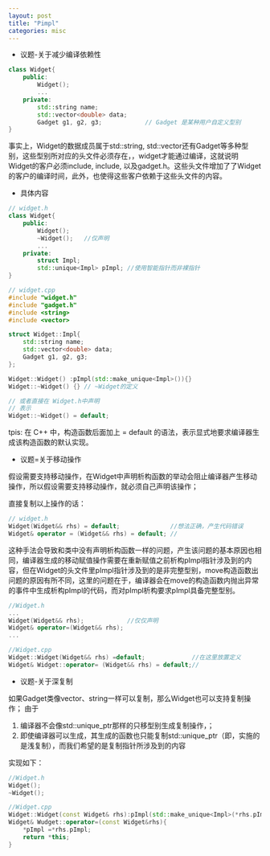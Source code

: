 ```yaml
---
layout: post
title: "Pimpl"
categories: misc
---
```


<link rel="stylesheet" href="jekyll-theme-yat/assets/css/style.css">

* 议题-关于减少编译依赖性

```C++
class Widget{
    public:
        Widget();
        ...
    private:
        std::string name;
        std::vector<double> data;
        Gadget g1, g2, g3;            // Gadget 是某种用户自定义型别
}
```

事实上，Widget的数据成员属于std::string, std::vector还有Gadget等多种型别，这些型别所对应的头文件必须存在，，widget才能通过编译，这就说明Widget的客户必须include<string>, include<vector>, 以及gadget.h。这些头文件增加了了Widget的客户的编译时间，此外，也使得这些客户依赖于这些头文件的内容。


* 具体内容

```C++
// widget.h
class Widget{
    public:
        Widget();
        ~Widget();   //仅声明
        ...
    private:
        struct Impl;
        std::unique<Impl> pImpl; //使用智能指针而非裸指针
}

// widget.cpp
#include "widget.h"
#include "gadget.h"
#include <string>
#include <vector>

struct Widget::Impl{
    std::string name;
    std::vector<double> data;
    Gadget g1, g2, g3;
};

Widget::Widget() :pImpl(std::make_unique<Impl>()){} 
Widget::~Widget() {} // ~Widget的定义
```

```C++
// 或者直接在 Widget.h中声明
// 表示
Widget::~Widget() = default;
```
tpis: 在 C++ 中，构造函数后面加上 = default 的语法，表示显式地要求编译器生成该构造函数的默认实现。

* 议题=关于移动操作

假设需要支持移动操作，在Widget中声明析构函数的举动会阻止编译器产生移动操作，所以假设需要支持移动操作，就必须自己声明该操作；

直接复制以上操作的话：

```C++
// widget.h
Widget(Widget&& rhs) = default;              //想法正确，产生代码错误
Widget& operator = (Widget&& rhs) = default; //
```

这种手法会导致和类中没有声明析构函数一样的问题，产生该问题的基本原因也相同，编译器生成的移动赋值操作需要在重新赋值之前析构pImpl指针涉及到的内容，但在Widget的头文件里pImpl指针涉及到的是非完整型别，move构造函数出问题的原因有所不同，这里的问题在于，编译器会在move的构造函数内抛出异常的事件中生成析构pImpl的代码，而对pImpl析构要求pImpl具备完整型别。

```C++
//Widget.h
...
Widget(Widget&& rhs);            //仅仅声明
Widget& operator=(Widget&& rhs);
...

//Widget.cpp
Widget::Widget(Widget&& rhs) =default;             //在这里放置定义
Widget& Widget::operator= (Widget&& rhs) = default;// 
```

* 议题-关于深复制

如果Gadget类像vector、string一样可以复制，那么Widget也可以支持复制操作；
由于 
1. 编译器不会像std::unique_ptr那样的只移型别生成复制操作，；
2. 即使编译器可以生成，其生成的函数也只能复制std::unique_ptr（即，实施的是浅复制），而我们希望的是复制指针所涉及到的内容

实现如下：

```C++
//Widget.h
Widget();
~Widget();

//Widget.cpp
Widget::Widget(const Widget& rhs):pImpl(std::make_unique<Impl>(*rhs.pImpl)){} //复制构造函数
Widget& Wudget::operator=(const Widget&rhs){                                  //复制赋值运算符
    *pImpl =*rhs.pImpl;
    return *this;
}
```
